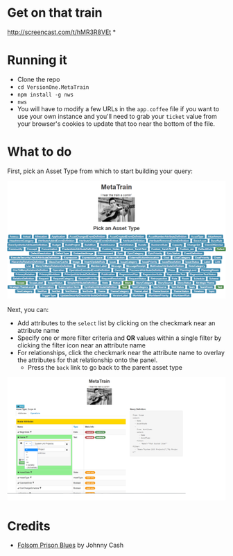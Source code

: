 # Get on that train

http://screencast.com/t/hMR3R8VEt *

# Running it

* Clone the repo
* `cd VersionOne.MetaTrain`
* `npm install -g nws`
* `nws`
* You will have to modify a few URLs in the `app.coffee` file if you want to use your own instance and you'll need to grab your `ticket` value from your browser's cookies to update that too near the bottom of the file.

# What to do

First, pick an Asset Type from which to start building your query:

![assets.png](assets.png)

Next, you can:

* Add attributes to the `select` list by clicking on the checkmark near an attribute name
* Specify one or more filter criteria and **OR** values within a single filter by clicking the filter icon near an attribute name
* For relationships, click the checkmark near the attribute name to overlay the attributes for that relationship onto the panel.
  * Press the `back` link to go back to the parent asset type

![attributes.png](attributes.png)  

# Credits
* [Folsom Prison Blues](https://www.youtube.com/watch?v=UZkrVSB4uAw) by Johnny Cash
